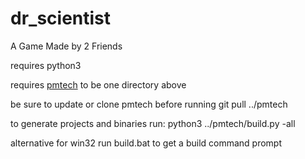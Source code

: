 # dr_scientist
A Game Made by 2 Friends

requires python3

requires [pmtech](https://github.com/polymonster/pmtech.git) to be one directory above

be sure to update or clone pmtech before running
git pull ../pmtech

to generate projects and binaries run:
python3 ../pmtech/build.py -all

alternative for win32
run build.bat to get a build command prompt


